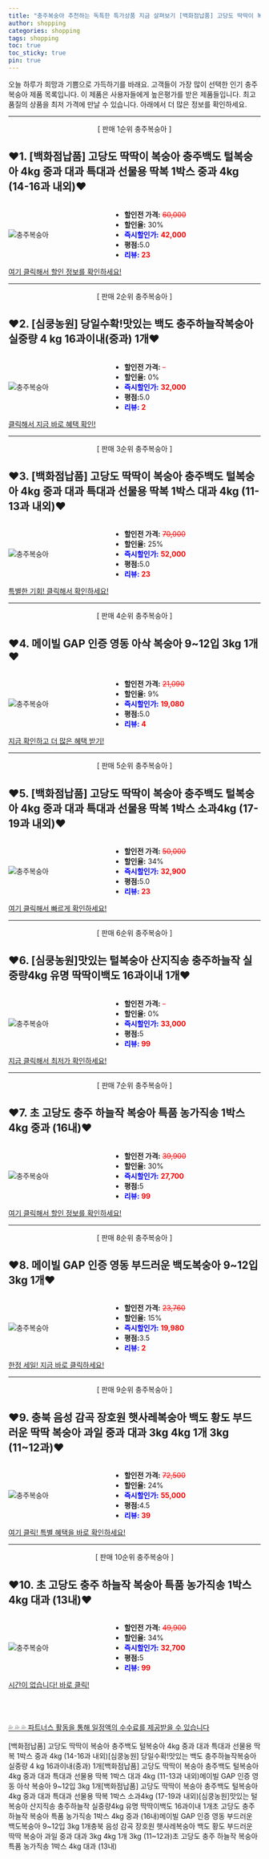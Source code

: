 ```yaml
---
title: "충주복숭아 추천하는 독특한 특가상품 지금 살펴보기 [백화점납품] 고당도 딱딱이 복숭아 충주백도"
author: shopping
categories: shopping
tags: shopping
toc: true
toc_sticky: true
pin: true
---
```

오늘 하루가 희망과 기쁨으로 가득하기를 바래요. 고객들이 가장 많이 선택한 인기 충주복숭아 제품 목록입니다. 이 제품은 사용자들에게 높은평가를 받은 제품들입니다. 최고 품질의 상품을 최저 가격에 만날 수 있습니다. 아래에서 더 많은 정보를 확인하세요.

---
<p class="toplist" style="margin: 0 auto; display: block; width: fit-content;">[ 판매 1순위 충주복숭아 ]</p>

<h2><strong>❤️1. [백화점납품] 고당도 딱딱이 복숭아 충주백도 털복숭아 4kg 중과 대과 특대과 선물용 딱복 1박스 중과 4kg (14-16과 내외)❤️</strong></h2>

<div style="display: flex; align-items: center;">
    <div style="flex: 0.4;">
        <img src="https://thumbnail8.coupangcdn.com/thumbnails/remote/230x230ex/image/vendor_inventory/b78a/eb9bda1641455310c803ff802ef9e546761522c98711dd6daf323ce28dee.png" alt="충주복숭아" style="max-width: 100%;">
    </div>
    <div style="flex: 0.6; margin-left: 10px;">
        <ul>
            <li><strong>할인전 가격:</strong> <del style="color: red;">60,000</del></li>
            <li><strong>할인율:</strong> 30%</li>
            <li><span style='color:blue'><strong>즉시할인가:</strong></span> <span style='color:red'><strong>42,000</strong></span></li>
            <li><strong>평점:</strong>5.0</li>
            <li><span style='color:blue'><strong>리뷰:</strong></span> <span style='color:red'><strong>23</strong></span></li>
        </ul>
    </div>
</div>
<div class="center">
    <a href="https://selin100587.github.io?lptag=AF9450613&subid=githubio&pageKey=8207858804&traceid=V0-153&itemId=23548605077&vendorItemId=90574676885" class="myButton">
        여기 클릭해서 할인 정보를 확인하세요!
    </a>
</div>


---
<p class="toplist" style="margin: 0 auto; display: block; width: fit-content;">[ 판매 2순위 충주복숭아 ]</p>

<h2><strong>❤️2. [심쿵농원] 당일수확!맛있는 백도 충주하늘작복숭아 실중량 4 kg 16과이내(중과) 1개❤️</strong></h2>

<div style="display: flex; align-items: center;">
    <div style="flex: 0.4;">
        <img src="https://thumbnail9.coupangcdn.com/thumbnails/remote/230x230ex/image/vendor_inventory/5094/fe23e749c75463eabc36b2eabc454c2600a3fbac98ef6ae808deb2ffd0e1.jpg" alt="충주복숭아" style="max-width: 100%;">
    </div>
    <div style="flex: 0.6; margin-left: 10px;">
        <ul>
            <li><strong>할인전 가격:</strong> <del style="color: red;">-</del></li>
            <li><strong>할인율:</strong> 0%</li>
            <li><span style='color:blue'><strong>즉시할인가:</strong></span> <span style='color:red'><strong>32,000</strong></span></li>
            <li><strong>평점:</strong>5.0</li>
            <li><span style='color:blue'><strong>리뷰:</strong></span> <span style='color:red'><strong>2</strong></span></li>
        </ul>
    </div>
</div>
<div class="center">
    <a href="https://selin100587.github.io?lptag=AF9450613&subid=githubio&pageKey=8223298956&traceid=V0-153&itemId=23641858959&vendorItemId=90667258352" class="myButton">
        클릭해서 지금 바로 혜택 확인!
    </a>
</div>


---
<p class="toplist" style="margin: 0 auto; display: block; width: fit-content;">[ 판매 3순위 충주복숭아 ]</p>

<h2><strong>❤️3. [백화점납품] 고당도 딱딱이 복숭아 충주백도 털복숭아 4kg 중과 대과 특대과 선물용 딱복 1박스 대과 4kg (11-13과 내외)❤️</strong></h2>

<div style="display: flex; align-items: center;">
    <div style="flex: 0.4;">
        <img src="https://thumbnail8.coupangcdn.com/thumbnails/remote/230x230ex/image/vendor_inventory/b78a/eb9bda1641455310c803ff802ef9e546761522c98711dd6daf323ce28dee.png" alt="충주복숭아" style="max-width: 100%;">
    </div>
    <div style="flex: 0.6; margin-left: 10px;">
        <ul>
            <li><strong>할인전 가격:</strong> <del style="color: red;">70,000</del></li>
            <li><strong>할인율:</strong> 25%</li>
            <li><span style='color:blue'><strong>즉시할인가:</strong></span> <span style='color:red'><strong>52,000</strong></span></li>
            <li><strong>평점:</strong>5.0</li>
            <li><span style='color:blue'><strong>리뷰:</strong></span> <span style='color:red'><strong>23</strong></span></li>
        </ul>
    </div>
</div>
<div class="center">
    <a href="https://selin100587.github.io?lptag=AF9450613&subid=githubio&pageKey=8207858804&traceid=V0-153&itemId=23548605078&vendorItemId=90574676892" class="myButton">
        특별한 기회! 클릭해서 확인하세요!
    </a>
</div>


---
<p class="toplist" style="margin: 0 auto; display: block; width: fit-content;">[ 판매 4순위 충주복숭아 ]</p>

<h2><strong>❤️4. 메이빌 GAP 인증 영동 아삭 복숭아 9~12입 3kg 1개❤️</strong></h2>

<div style="display: flex; align-items: center;">
    <div style="flex: 0.4;">
        <img src="https://thumbnail9.coupangcdn.com/thumbnails/remote/230x230ex/image/retail/images/671334499928478-5ef2af99-5ae1-454a-a2e7-289b76f58cfc.jpg" alt="충주복숭아" style="max-width: 100%;">
    </div>
    <div style="flex: 0.6; margin-left: 10px;">
        <ul>
            <li><strong>할인전 가격:</strong> <del style="color: red;">21,090</del></li>
            <li><strong>할인율:</strong> 9%</li>
            <li><span style='color:blue'><strong>즉시할인가:</strong></span> <span style='color:red'><strong>19,080</strong></span></li>
            <li><strong>평점:</strong>5.0</li>
            <li><span style='color:blue'><strong>리뷰:</strong></span> <span style='color:red'><strong>4</strong></span></li>
        </ul>
    </div>
</div>
<div class="center">
    <a href="https://selin100587.github.io?lptag=AF9450613&subid=githubio&pageKey=8190235871&traceid=V0-153&itemId=23436437752&vendorItemId=90463332592" class="myButton">
        지금 확인하고 더 많은 혜택 받기!
    </a>
</div>


---
<p class="toplist" style="margin: 0 auto; display: block; width: fit-content;">[ 판매 5순위 충주복숭아 ]</p>

<h2><strong>❤️5. [백화점납품] 고당도 딱딱이 복숭아 충주백도 털복숭아 4kg 중과 대과 특대과 선물용 딱복 1박스 소과4kg (17-19과 내외)❤️</strong></h2>

<div style="display: flex; align-items: center;">
    <div style="flex: 0.4;">
        <img src="https://thumbnail8.coupangcdn.com/thumbnails/remote/230x230ex/image/vendor_inventory/b78a/eb9bda1641455310c803ff802ef9e546761522c98711dd6daf323ce28dee.png" alt="충주복숭아" style="max-width: 100%;">
    </div>
    <div style="flex: 0.6; margin-left: 10px;">
        <ul>
            <li><strong>할인전 가격:</strong> <del style="color: red;">50,000</del></li>
            <li><strong>할인율:</strong> 34%</li>
            <li><span style='color:blue'><strong>즉시할인가:</strong></span> <span style='color:red'><strong>32,900</strong></span></li>
            <li><strong>평점:</strong>5.0</li>
            <li><span style='color:blue'><strong>리뷰:</strong></span> <span style='color:red'><strong>23</strong></span></li>
        </ul>
    </div>
</div>
<div class="center">
    <a href="https://selin100587.github.io?lptag=AF9450613&subid=githubio&pageKey=8207858804&traceid=V0-153&itemId=23548605076&vendorItemId=90574676878" class="myButton">
        여기 클릭해서 빠르게 확인하세요!
    </a>
</div>


---
<p class="toplist" style="margin: 0 auto; display: block; width: fit-content;">[ 판매 6순위 충주복숭아 ]</p>

<h2><strong>❤️6. [심쿵농원]맛있는 털복숭아 산지직송 충주하늘작 실중량4kg 유명 딱딱이백도 16과이내 1개❤️</strong></h2>

<div style="display: flex; align-items: center;">
    <div style="flex: 0.4;">
        <img src="https://thumbnail9.coupangcdn.com/thumbnails/remote/230x230ex/image/vendor_inventory/c23b/4a2233124c339c90e2d8d62a7d1945ebe6512a5de347d243529fb087be09.jpg" alt="충주복숭아" style="max-width: 100%;">
    </div>
    <div style="flex: 0.6; margin-left: 10px;">
        <ul>
            <li><strong>할인전 가격:</strong> <del style="color: red;">-</del></li>
            <li><strong>할인율:</strong> 0%</li>
            <li><span style='color:blue'><strong>즉시할인가:</strong></span> <span style='color:red'><strong>33,000</strong></span></li>
            <li><strong>평점:</strong>5</li>
            <li><span style='color:blue'><strong>리뷰:</strong></span> <span style='color:red'><strong>99</strong></span></li>
        </ul>
    </div>
</div>
<div class="center">
    <a href="https://selin100587.github.io?lptag=AF9450613&subid=githubio&pageKey=8209085100&traceid=V0-153&itemId=23557292317&vendorItemId=90585597993" class="myButton">
        지금 클릭해서 최저가 확인하세요!
    </a>
</div>


---
<p class="toplist" style="margin: 0 auto; display: block; width: fit-content;">[ 판매 7순위 충주복숭아 ]</p>

<h2><strong>❤️7. 초 고당도 충주 하늘작 복숭아 특품 농가직송 1박스 4kg 중과 (16내)❤️</strong></h2>

<div style="display: flex; align-items: center;">
    <div style="flex: 0.4;">
        <img src="https://thumbnail10.coupangcdn.com/thumbnails/remote/230x230ex/image/vendor_inventory/27af/763009410702a1d6973f6175b89248c2cc0e2aae6e3fd181dfbbb8d31491.jpg" alt="충주복숭아" style="max-width: 100%;">
    </div>
    <div style="flex: 0.6; margin-left: 10px;">
        <ul>
            <li><strong>할인전 가격:</strong> <del style="color: red;">39,900</del></li>
            <li><strong>할인율:</strong> 30%</li>
            <li><span style='color:blue'><strong>즉시할인가:</strong></span> <span style='color:red'><strong>27,700</strong></span></li>
            <li><strong>평점:</strong>5</li>
            <li><span style='color:blue'><strong>리뷰:</strong></span> <span style='color:red'><strong>99</strong></span></li>
        </ul>
    </div>
</div>
<div class="center">
    <a href="https://selin100587.github.io?lptag=AF9450613&subid=githubio&pageKey=8254599917&traceid=V0-153&itemId=23769876038&vendorItemId=90794169071" class="myButton">
        여기 클릭해서 할인 정보를 확인하세요!
    </a>
</div>


---
<p class="toplist" style="margin: 0 auto; display: block; width: fit-content;">[ 판매 8순위 충주복숭아 ]</p>

<h2><strong>❤️8. 메이빌 GAP 인증 영동 부드러운 백도복숭아 9~12입 3kg 1개❤️</strong></h2>

<div style="display: flex; align-items: center;">
    <div style="flex: 0.4;">
        <img src="https://thumbnail10.coupangcdn.com/thumbnails/remote/230x230ex/image/retail/images/310794906360522-7b17daaa-afe2-423c-9037-ac80e30ccf3e.jpg" alt="충주복숭아" style="max-width: 100%;">
    </div>
    <div style="flex: 0.6; margin-left: 10px;">
        <ul>
            <li><strong>할인전 가격:</strong> <del style="color: red;">23,760</del></li>
            <li><strong>할인율:</strong> 15%</li>
            <li><span style='color:blue'><strong>즉시할인가:</strong></span> <span style='color:red'><strong>19,980</strong></span></li>
            <li><strong>평점:</strong>3.5</li>
            <li><span style='color:blue'><strong>리뷰:</strong></span> <span style='color:red'><strong>2</strong></span></li>
        </ul>
    </div>
</div>
<div class="center">
    <a href="https://selin100587.github.io?lptag=AF9450613&subid=githubio&pageKey=8190235859&traceid=V0-153&itemId=23436437670&vendorItemId=90463332519" class="myButton">
        한정 세일! 지금 바로 클릭하세요!
    </a>
</div>


---
<p class="toplist" style="margin: 0 auto; display: block; width: fit-content;">[ 판매 9순위 충주복숭아 ]</p>

<h2><strong>❤️9. 충북 음성 감곡 장호원 햇사레복숭아 백도 황도 부드러운 딱딱 복숭아 과일 중과 대과 3kg 4kg 1개 3kg (11~12과)❤️</strong></h2>

<div style="display: flex; align-items: center;">
    <div style="flex: 0.4;">
        <img src="https://thumbnail7.coupangcdn.com/thumbnails/remote/230x230ex/image/vendor_inventory/9f88/b70d5f52a34414703c59490fddca70a3fdae07269328182c94a7410c7626.jpg" alt="충주복숭아" style="max-width: 100%;">
    </div>
    <div style="flex: 0.6; margin-left: 10px;">
        <ul>
            <li><strong>할인전 가격:</strong> <del style="color: red;">72,500</del></li>
            <li><strong>할인율:</strong> 24%</li>
            <li><span style='color:blue'><strong>즉시할인가:</strong></span> <span style='color:red'><strong>55,000</strong></span></li>
            <li><strong>평점:</strong>4.5</li>
            <li><span style='color:blue'><strong>리뷰:</strong></span> <span style='color:red'><strong>39</strong></span></li>
        </ul>
    </div>
</div>
<div class="center">
    <a href="https://selin100587.github.io?lptag=AF9450613&subid=githubio&pageKey=8185897608&traceid=V0-153&itemId=23410281717&vendorItemId=90437376038" class="myButton">
        여기 클릭! 특별 혜택을 바로 확인하세요!
    </a>
</div>


---
<p class="toplist" style="margin: 0 auto; display: block; width: fit-content;">[ 판매 10순위 충주복숭아 ]</p>

<h2><strong>❤️10. 초 고당도 충주 하늘작 복숭아 특품 농가직송 1박스 4kg 대과 (13내)❤️</strong></h2>

<div style="display: flex; align-items: center;">
    <div style="flex: 0.4;">
        <img src="https://thumbnail10.coupangcdn.com/thumbnails/remote/230x230ex/image/vendor_inventory/9689/c269bc9d2ef1f2ed4b9b60ff10e9f073f16358045726b3e411f5f2b572f9.jpg" alt="충주복숭아" style="max-width: 100%;">
    </div>
    <div style="flex: 0.6; margin-left: 10px;">
        <ul>
            <li><strong>할인전 가격:</strong> <del style="color: red;">49,900</del></li>
            <li><strong>할인율:</strong> 34%</li>
            <li><span style='color:blue'><strong>즉시할인가:</strong></span> <span style='color:red'><strong>32,700</strong></span></li>
            <li><strong>평점:</strong>5</li>
            <li><span style='color:blue'><strong>리뷰:</strong></span> <span style='color:red'><strong>99</strong></span></li>
        </ul>
    </div>
</div>
<div class="center">
    <a href="https://selin100587.github.io?lptag=AF9450613&subid=githubio&pageKey=8254599917&traceid=V0-153&itemId=23769876041&vendorItemId=90794169081" class="myButton">
        시간이 없습니다! 바로 클릭!
    </a>
</div>

<br><br><br>[💦 💦 💦 파트너스 활동을 통해 일정액의 수수료를 제공받을 수 있습니다](https://link.coupang.com/a/bcpT2c)<br><br>[백화점납품] 고당도 딱딱이 복숭아 충주백도 털복숭아 4kg 중과 대과 특대과 선물용 딱복 1박스 중과 4kg (14-16과 내외)[심쿵농원] 당일수확!맛있는 백도 충주하늘작복숭아 실중량 4 kg 16과이내(중과) 1개[백화점납품] 고당도 딱딱이 복숭아 충주백도 털복숭아 4kg 중과 대과 특대과 선물용 딱복 1박스 대과 4kg (11-13과 내외)메이빌 GAP 인증 영동 아삭 복숭아 9~12입 3kg 1개[백화점납품] 고당도 딱딱이 복숭아 충주백도 털복숭아 4kg 중과 대과 특대과 선물용 딱복 1박스 소과4kg (17-19과 내외)[심쿵농원]맛있는 털복숭아 산지직송 충주하늘작 실중량4kg 유명 딱딱이백도 16과이내 1개초 고당도 충주 하늘작 복숭아 특품 농가직송 1박스 4kg 중과 (16내)메이빌 GAP 인증 영동 부드러운 백도복숭아 9~12입 3kg 1개충북 음성 감곡 장호원 햇사레복숭아 백도 황도 부드러운 딱딱 복숭아 과일 중과 대과 3kg 4kg 1개 3kg (11~12과)초 고당도 충주 하늘작 복숭아 특품 농가직송 1박스 4kg 대과 (13내)